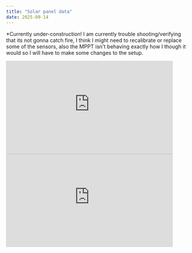 ```yaml
---
title: "Solar panel data"
date: 2025-09-14
---
```


*Currently under-construction! I am currently trouble shooting/verifying that its not gonna catch fire, I think I might need to recalibrate or replace some of the sensors, also the MPPT isn't behaving exactly how I though it would so I will have to make some changes to the setup.


<iframe width="450" height="250" style="border: 1px solid #cccccc;"
src="https://thingspeak.mathworks.com/channels/2937156/charts/2?bgcolor=%23ffffff&color=%23d62020&dynamic=true&results=100&title=Power&type=column">
</iframe>

<iframe width="450" height="250" style="border: 1px solid #cccccc;"
src="https://thingspeak.mathworks.com/channels/2937156/charts/1?bgcolor=%23ffffff&color=%23d62020&dynamic=true&results=100&title=Batery+Voltage&type=column&yaxismax=14&yaxismin=10">
</iframe>
